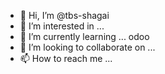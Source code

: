 - 👋 Hi, I’m @tbs-shagai
- 👀 I’m interested in ...
- 🌱 I’m currently learning ... odoo
- 💞️ I’m looking to collaborate on ...
- 📫 How to reach me ...

<!---
tbs-shagai/tbs-shagai is a ✨ special ✨ repository because its `README.md` (this file) appears on your GitHub profile.
You can click the Preview link to take a look at your changes.
--->
